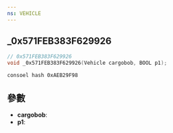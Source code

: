 ```yaml
---
ns: VEHICLE
---
```

## _0x571FEB383F629926

```c
// 0x571FEB383F629926
void _0x571FEB383F629926(Vehicle cargobob, BOOL p1);
```

```
consoel hash 0xAEB29F98  
```

## 參數
* **cargobob**: 
* **p1**: 

